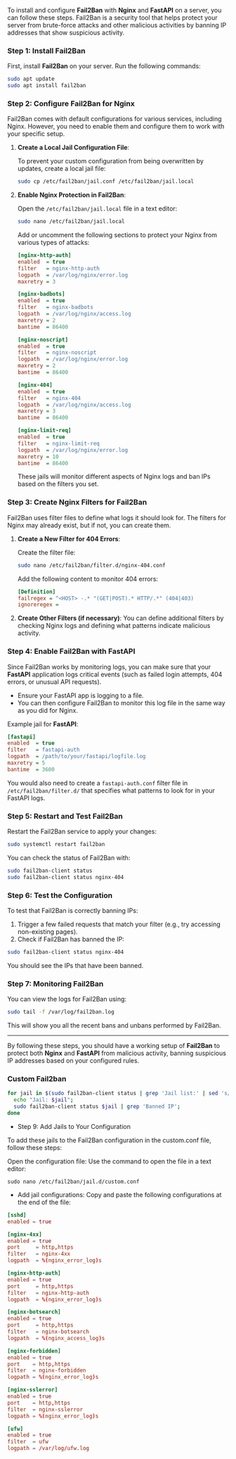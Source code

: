 To install and configure **Fail2Ban** with **Nginx** and **FastAPI** on a server, you can follow these steps. Fail2Ban is a security tool that helps protect your server from brute-force attacks and other malicious activities by banning IP addresses that show suspicious activity.

### Step 1: Install Fail2Ban
First, install **Fail2Ban** on your server. Run the following commands:

```bash
sudo apt update
sudo apt install fail2ban
```

### Step 2: Configure Fail2Ban for Nginx
Fail2Ban comes with default configurations for various services, including Nginx. However, you need to enable them and configure them to work with your specific setup.

1. **Create a Local Jail Configuration File**:
   
   To prevent your custom configuration from being overwritten by updates, create a local jail file:
   
   ```bash
   sudo cp /etc/fail2ban/jail.conf /etc/fail2ban/jail.local
   ```

2. **Enable Nginx Protection in Fail2Ban**:

   Open the `/etc/fail2ban/jail.local` file in a text editor:
   
   ```bash
   sudo nano /etc/fail2ban/jail.local
   ```

   Add or uncomment the following sections to protect your Nginx from various types of attacks:

   ```ini
   [nginx-http-auth]
   enabled  = true
   filter   = nginx-http-auth
   logpath  = /var/log/nginx/error.log
   maxretry = 3

   [nginx-badbots]
   enabled  = true
   filter   = nginx-badbots
   logpath  = /var/log/nginx/access.log
   maxretry = 2
   bantime  = 86400

   [nginx-noscript]
   enabled  = true
   filter   = nginx-noscript
   logpath  = /var/log/nginx/error.log
   maxretry = 2
   bantime  = 86400

   [nginx-404]
   enabled  = true
   filter   = nginx-404
   logpath  = /var/log/nginx/access.log
   maxretry = 3
   bantime  = 86400

   [nginx-limit-req]
   enabled  = true
   filter   = nginx-limit-req
   logpath  = /var/log/nginx/error.log
   maxretry = 10
   bantime  = 86400
   ```

   These jails will monitor different aspects of Nginx logs and ban IPs based on the filters you set.

### Step 3: Create Nginx Filters for Fail2Ban
Fail2Ban uses filter files to define what logs it should look for. The filters for Nginx may already exist, but if not, you can create them.

1. **Create a New Filter for 404 Errors**:
   
   Create the filter file:

   ```bash
   sudo nano /etc/fail2ban/filter.d/nginx-404.conf
   ```

   Add the following content to monitor 404 errors:

   ```ini
   [Definition]
   failregex = ^<HOST> -.* "(GET|POST).* HTTP/.*" (404|403)
   ignoreregex =
   ```

2. **Create Other Filters (if necessary)**: You can define additional filters by checking Nginx logs and defining what patterns indicate malicious activity.

### Step 4: Enable Fail2Ban with FastAPI
Since Fail2Ban works by monitoring logs, you can make sure that your **FastAPI** application logs critical events (such as failed login attempts, 404 errors, or unusual API requests).

- Ensure your FastAPI app is logging to a file.
- You can then configure Fail2Ban to monitor this log file in the same way as you did for Nginx.

Example jail for **FastAPI**:

```ini
[fastapi]
enabled  = true
filter   = fastapi-auth
logpath  = /path/to/your/fastapi/logfile.log
maxretry = 5
bantime  = 3600
```

You would also need to create a `fastapi-auth.conf` filter file in `/etc/fail2ban/filter.d/` that specifies what patterns to look for in your FastAPI logs.

### Step 5: Restart and Test Fail2Ban
Restart the Fail2Ban service to apply your changes:

```bash
sudo systemctl restart fail2ban
```

You can check the status of Fail2Ban with:

```bash
sudo fail2ban-client status
sudo fail2ban-client status nginx-404
```

### Step 6: Test the Configuration
To test that Fail2Ban is correctly banning IPs:

1. Trigger a few failed requests that match your filter (e.g., try accessing non-existing pages).
2. Check if Fail2Ban has banned the IP:

```bash
sudo fail2ban-client status nginx-404
```

You should see the IPs that have been banned.

### Step 7: Monitoring Fail2Ban
You can view the logs for Fail2Ban using:

```bash
sudo tail -f /var/log/fail2ban.log
```

This will show you all the recent bans and unbans performed by Fail2Ban.

---

By following these steps, you should have a working setup of **Fail2Ban** to protect both **Nginx** and **FastAPI** from malicious activity, banning suspicious IP addresses based on your configured rules.

### Custom Fail2ban
```bash
for jail in $(sudo fail2ban-client status | grep 'Jail list:' | sed 's/.*://;s/,//g'); do
  echo "Jail: $jail";
  sudo fail2ban-client status $jail | grep 'Banned IP';
done
```
- Step 9: Add Jails to Your Configuration

To add these jails to the Fail2Ban configuration in the custom.conf file, follow these steps:

Open the configuration file: Use the command to open the file in a text editor:
```sudo
sudo nano /etc/fail2ban/jail.d/custom.conf
```
- Add jail configurations: Copy and paste the following configurations at the end of the file:
```conf
[sshd]
enabled = true

[nginx-4xx]
enabled = true
port     = http,https
filter   = nginx-4xx
logpath  = %(nginx_error_log)s

[nginx-http-auth]
enabled = true
port     = http,https
filter   = nginx-http-auth
logpath  = %(nginx_error_log)s

[nginx-botsearch]
enabled = true
port     = http,https
filter   = nginx-botsearch
logpath  = %(nginx_access_log)s

[nginx-forbidden]
enabled = true
port    = http,https
filter  = nginx-forbidden
logpath = %(nginx_error_log)s

[nginx-sslerror]
enabled = true
port    = http,https
filter  = nginx-sslerror
logpath = %(nginx_error_log)s

[ufw]
enabled = true
filter  = ufw
logpath = /var/log/ufw.log
```

